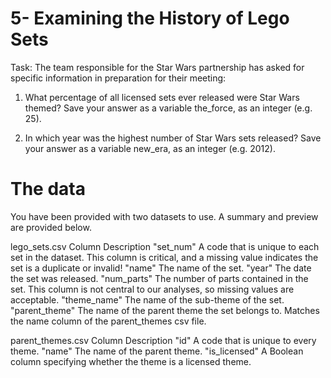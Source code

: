 # 5- Examining the History of Lego Sets

Task: The team responsible for the Star Wars partnership has asked for specific information in preparation for their meeting:

1. What percentage of all licensed sets ever released were Star Wars themed? Save your answer as a variable the_force, as an integer (e.g. 25).

2. In which year was the highest number of Star Wars sets released? Save your answer as a variable new_era, as an integer (e.g. 2012).

# The data
You have been provided with two datasets to use. A summary and preview are provided below.

lego_sets.csv
Column          Description
"set_num"	    A code that is unique to each set in the dataset. This column is critical, and a missing value indicates the set is a duplicate or invalid!
"name"	        The name of the set.
"year"	        The date the set was released.
"num_parts"	    The number of parts contained in the set. This column is not central to our analyses, so missing values are acceptable.
"theme_name"	The name of the sub-theme of the set.
"parent_theme"	The name of the parent theme the set belongs to. Matches the name column of the parent_themes csv file.

parent_themes.csv
Column	            Description
"id"	            A code that is unique to every theme.
"name"	            The name of the parent theme.
"is_licensed"	    A Boolean column specifying whether the theme is a licensed theme.